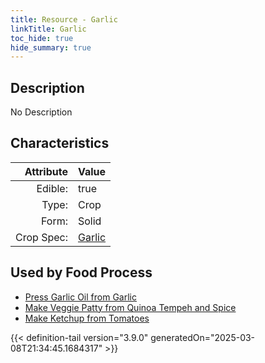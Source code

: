 ```yaml
---
title: Resource - Garlic
linkTitle: Garlic
toc_hide: true
hide_summary: true
---
```

<!-- This is generated by the MarsSim HelpGenertor, do not edit. -->

## Description
No Description

## Characteristics

| Attribute      | Value |
|--------:|:------|
|Edible:|true|
|Type:|Crop|
|Form:|Solid|
|Crop Spec:|[Garlic](/docs/definitions/crop/garlic)|
 



    
## Used by Food Process

- [Press Garlic Oil from Garlic](/docs/definitions/food/press-garlic-oil-from-garlic)
- [Make Veggie Patty from Quinoa Tempeh and Spice](/docs/definitions/food/make-veggie-patty-from-quinoa-tempeh-and-spice)
- [Make Ketchup from Tomatoes](/docs/definitions/food/make-ketchup-from-tomatoes)



{{< definition-tail version="3.9.0" generatedOn="2025-03-08T21:34:45.1684317" >}}


